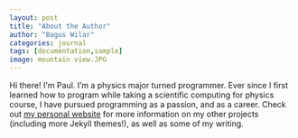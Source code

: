 ```yaml
---
layout: post
title: "About the Author"
author: "Bagus Wilar"
categories: journal
tags: [documentation,sample]
image: mountain view.JPG
---
```


Hi there! I'm Paul. I’m a physics major turned programmer. Ever since I first learned how to program while taking a scientific computing for physics course, I have pursued programming as a passion, and as a career. Check out [my personal website](https://www.lenpaul.com/) for more information on my other projects (including more Jekyll themes!), as well as some of my writing.
